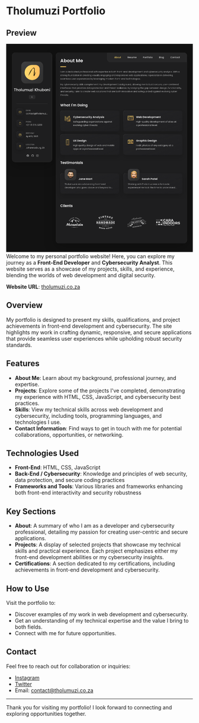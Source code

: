 # Tholumuzi Portfolio
## Preview

![Tholumuzi Khuboni](./images/portfolio-preview.png)
Welcome to my personal portfolio website! Here, you can explore my journey as a **Front-End Developer** and **Cybersecurity Analyst**. This website serves as a showcase of my projects, skills, and experience, blending the worlds of web development and digital security.

**Website URL**: [tholumuzi.co.za](https://tholumuzi.co.za)

## Overview

My portfolio is designed to present my skills, qualifications, and project achievements in front-end development and cybersecurity. The site highlights my work in crafting dynamic, responsive, and secure applications that provide seamless user experiences while upholding robust security standards.

## Features

- **About Me**: Learn about my background, professional journey, and expertise.
- **Projects**: Explore some of the projects I've completed, demonstrating my experience with HTML, CSS, JavaScript, and cybersecurity best practices.
- **Skills**: View my technical skills across web development and cybersecurity, including tools, programming languages, and technologies I use.
- **Contact Information**: Find ways to get in touch with me for potential collaborations, opportunities, or networking.

## Technologies Used

- **Front-End**: HTML, CSS, JavaScript
- **Back-End / Cybersecurity**: Knowledge and principles of web security, data protection, and secure coding practices
- **Frameworks and Tools**: Various libraries and frameworks enhancing both front-end interactivity and security robustness

## Key Sections

- **About**: A summary of who I am as a developer and cybersecurity professional, detailing my passion for creating user-centric and secure applications.
- **Projects**: A display of selected projects that showcase my technical skills and practical experience. Each project emphasizes either my front-end development abilities or my cybersecurity insights.
- **Certifications**: A section dedicated to my certifications, including achievements in front-end development and cybersecurity.

## How to Use

Visit the portfolio to:

- Discover examples of my work in web development and cybersecurity.
- Get an understanding of my technical expertise and the value I bring to both fields.
- Connect with me for future opportunities.

## Contact

Feel free to reach out for collaboration or inquiries:

- [Instagram](https://www.instagram.com/tholumuzikhuboni)
- [Twitter](https://www.twitter.com/khubonimuzi)
- Email: [contact@tholumuzi.co.za](mailto:tholumuzi@tholumuzi.co.za)

---

Thank you for visiting my portfolio! I look forward to connecting and exploring opportunities together.
